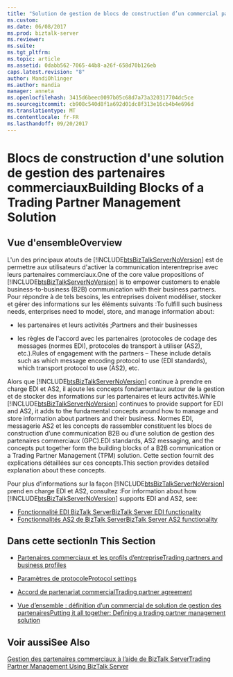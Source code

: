 ```yaml
---
title: "Solution de gestion de blocs de construction d’un commercial partenaire | Documents Microsoft"
ms.custom: 
ms.date: 06/08/2017
ms.prod: biztalk-server
ms.reviewer: 
ms.suite: 
ms.tgt_pltfrm: 
ms.topic: article
ms.assetid: 0dabb562-7065-44b8-a26f-658d70b126eb
caps.latest.revision: "8"
author: MandiOhlinger
ms.author: mandia
manager: anneta
ms.openlocfilehash: 3415d6beec0097b05c68d7a73a320317704dc5ce
ms.sourcegitcommit: cb908c540d8f1a692d01dc8f313e16cb4b4e696d
ms.translationtype: MT
ms.contentlocale: fr-FR
ms.lasthandoff: 09/20/2017
---
```

# <a name="building-blocks-of-a-trading-partner-management-solution"></a><span data-ttu-id="c92b7-102">Blocs de construction d'une solution de gestion des partenaires commerciaux</span><span class="sxs-lookup"><span data-stu-id="c92b7-102">Building Blocks of a Trading Partner Management Solution</span></span>
## <a name="overview"></a><span data-ttu-id="c92b7-103">Vue d'ensemble</span><span class="sxs-lookup"><span data-stu-id="c92b7-103">Overview</span></span>
<span data-ttu-id="c92b7-104">L'un des principaux atouts de [!INCLUDE[btsBizTalkServerNoVersion](../includes/btsbiztalkservernoversion-md.md)] est de permettre aux utilisateurs d'activer la communication interentreprise avec leurs partenaires commerciaux.</span><span class="sxs-lookup"><span data-stu-id="c92b7-104">One of the core value propositions of [!INCLUDE[btsBizTalkServerNoVersion](../includes/btsbiztalkservernoversion-md.md)] is to empower customers to enable business-to-business (B2B) communication with their business partners.</span></span> <span data-ttu-id="c92b7-105">Pour répondre à de tels besoins, les entreprises doivent modéliser, stocker et gérer des informations sur les éléments suivants :</span><span class="sxs-lookup"><span data-stu-id="c92b7-105">To fulfill such business needs, enterprises need to model, store, and manage information about:</span></span>  
  
-   <span data-ttu-id="c92b7-106">les partenaires et leurs activités ;</span><span class="sxs-lookup"><span data-stu-id="c92b7-106">Partners and their businesses</span></span>  
  
-   <span data-ttu-id="c92b7-107">les règles de l'accord avec les partenaires (protocoles de codage des messages (normes EDI), protocoles de transport à utiliser (AS2), etc.).</span><span class="sxs-lookup"><span data-stu-id="c92b7-107">Rules of engagement with the partners – These include details such as which message encoding protocol to use (EDI standards), which transport protocol to use (AS2), etc.</span></span>  
  
 <span data-ttu-id="c92b7-108">Alors que [!INCLUDE[btsBizTalkServerNoVersion](../includes/btsbiztalkservernoversion-md.md)] continue à prendre en charge EDI et AS2, il ajoute les concepts fondamentaux autour de la gestion et de stocker des informations sur les partenaires et leurs activités.</span><span class="sxs-lookup"><span data-stu-id="c92b7-108">While [!INCLUDE[btsBizTalkServerNoVersion](../includes/btsbiztalkservernoversion-md.md)] continues to provide support for EDI and AS2, it adds to the fundamental concepts around how to manage and store information about partners and their business.</span></span> <span data-ttu-id="c92b7-109">Normes EDI, messagerie AS2 et les concepts de rassembler constituent les blocs de construction d’une communication B2B ou d’une solution de gestion des partenaires commerciaux (GPC).</span><span class="sxs-lookup"><span data-stu-id="c92b7-109">EDI standards, AS2 messaging, and the concepts put together form the building blocks of a B2B communication or a Trading Partner Management (TPM) solution.</span></span> <span data-ttu-id="c92b7-110">Cette section fournit des explications détaillées sur ces concepts.</span><span class="sxs-lookup"><span data-stu-id="c92b7-110">This section provides detailed explanation about these concepts.</span></span> 
 
 <span data-ttu-id="c92b7-111">Pour plus d’informations sur la façon [!INCLUDE[btsBizTalkServerNoVersion](../includes/btsbiztalkservernoversion-md.md)] prend en charge EDI et AS2, consultez :</span><span class="sxs-lookup"><span data-stu-id="c92b7-111">For information about how [!INCLUDE[btsBizTalkServerNoVersion](../includes/btsbiztalkservernoversion-md.md)] supports EDI and AS2, see:</span></span>
 
 - [<span data-ttu-id="c92b7-112">Fonctionnalité EDI BizTalk Server</span><span class="sxs-lookup"><span data-stu-id="c92b7-112">BizTalk Server EDI functionality</span></span>](../core/biztalk-server-edi-functionality.md)
 - [<span data-ttu-id="c92b7-113">Fonctionnalités AS2 de BizTalk Server</span><span class="sxs-lookup"><span data-stu-id="c92b7-113">BizTalk Server AS2 functionality</span></span>](../core/biztalk-server-as2-functionality.md)
  
## <a name="in-this-section"></a><span data-ttu-id="c92b7-114">Dans cette section</span><span class="sxs-lookup"><span data-stu-id="c92b7-114">In This Section</span></span>  
  
-   [<span data-ttu-id="c92b7-115">Partenaires commerciaux et les profils d’entreprise</span><span class="sxs-lookup"><span data-stu-id="c92b7-115">Trading partners and business profiles</span></span>](../core/trading-partners-and-business-profiles.md)
  
-   [<span data-ttu-id="c92b7-116">Paramètres de protocole</span><span class="sxs-lookup"><span data-stu-id="c92b7-116">Protocol settings</span></span>](../core/protocol-settings.md)  
  
-   [<span data-ttu-id="c92b7-117">Accord de partenariat commercial</span><span class="sxs-lookup"><span data-stu-id="c92b7-117">Trading partner agreement</span></span>](../core/trading-partner-agreement.md)  
  
-   [<span data-ttu-id="c92b7-118">Vue d’ensemble : définition d’un commercial de solution de gestion des partenaires</span><span class="sxs-lookup"><span data-stu-id="c92b7-118">Putting it all together: Defining a trading partner management solution</span></span>](../core/putting-it-all-together-defining-a-trading-partner-management-solution.md)  
  
## <a name="see-also"></a><span data-ttu-id="c92b7-119">Voir aussi</span><span class="sxs-lookup"><span data-stu-id="c92b7-119">See Also</span></span>  
 [<span data-ttu-id="c92b7-120">Gestion des partenaires commerciaux à l’aide de BizTalk Server</span><span class="sxs-lookup"><span data-stu-id="c92b7-120">Trading Partner Management Using BizTalk Server</span></span>](../core/trading-partner-management-using-biztalk-server.md)